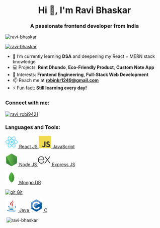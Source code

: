 <h1 align="center">Hi 👋, I'm Ravi Bhaskar</h1>
<h3 align="center">A passionate frontend developer from India</h3>

<p align="left"> <img src="https://komarev.com/ghpvc/?username=ravi-bhaskar&label=Profile%20views&color=0e75b6&style=flat" alt="ravi-bhaskar" /> </p>

<p align="left"> <a href="https://github.com/ryo-ma/github-profile-trophy"><img src="https://github-profile-trophy.vercel.app/?username=ravi-bhaskar" alt="ravi-bhaskar" /></a> </p>

- 🌱 I’m currently learning **DSA** and deepening my React + MERN stack knowledge  
- 💻 Projects: **Rent Dhundo**, **Eco-Friendly Product**, **Custom Note App**  
- 🧠 Interests: **Frontend Engineering**, **Full-Stack Web Development**  
- 📫 Reach me at **robinkr1249@gmail.com**  
- ⚡ Fun fact: **Still learning every day!**

<h3 align="left">Connect with me:</h3>
<p align="left">
  <a href="https://instagram.com/ravi_robi9421" target="blank">
    <img align="center" src="https://raw.githubusercontent.com/rahuldkjain/github-profile-readme-generator/master/src/images/icons/Social/instagram.svg" alt="ravi_robi9421" height="30" width="40" />
  </a>
</p>

<h3 align="left">Languages and Tools:</h3>
<p align="left">
  <!-- Frontend -->
  <a href="https://react.dev/" target="_blank"> <img src="https://raw.githubusercontent.com/devicons/devicon/master/icons/react/react-original.svg" alt="react" width="40" height="40"/> React JS </a>
  <a href="https://developer.mozilla.org/en-US/docs/Web/JavaScript" target="_blank"> <img src="https://raw.githubusercontent.com/devicons/devicon/master/icons/javascript/javascript-original.svg" alt="javascript" width="40" height="40"/> JavaScript </a>

  <!-- Backend -->
  <a href="https://nodejs.org/" target="_blank"> <img src="https://raw.githubusercontent.com/devicons/devicon/master/icons/nodejs/nodejs-original.svg" alt="nodejs" width="40" height="40"/> Node JS </a>
  <a href="https://expressjs.com/" target="_blank"> <img src="https://raw.githubusercontent.com/devicons/devicon/master/icons/express/express-original.svg" alt="express" width="40" height="40" style="background-color:white"/> Express JS </a>

  <!-- Database -->
  <a href="https://www.mongodb.com/" target="_blank"> <img src="https://raw.githubusercontent.com/devicons/devicon/master/icons/mongodb/mongodb-original.svg" alt="mongodb" width="40" height="40"/> Mongo DB </a>

  <!-- Tools -->
  <a href="https://git-scm.com/" target="_blank"> <img src="https://www.vectorlogo.zone/logos/git-scm/git-scm-icon.svg" alt="git" width="40" height="40"/> Git </a>

  <!-- Others -->
  <a href="https://www.java.com" target="_blank"> <img src="https://raw.githubusercontent.com/devicons/devicon/master/icons/java/java-original.svg" alt="java" width="40" height="40"/> Java </a>
  <a href="https://www.cprogramming.com/" target="_blank"> <img src="https://raw.githubusercontent.com/devicons/devicon/master/icons/c/c-original.svg" alt="c" width="40" height="40"/> C </a>
</p>

<p>&nbsp;<img align="center" src="https://github-readme-stats.vercel.app/api?username=ravi-bhaskar&show_icons=true&locale=en" alt="ravi-bhaskar" /></p>


